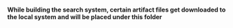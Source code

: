 #### While building the search system, certain artifact files get downloaded to the local system and will be placed under this folder